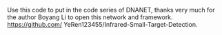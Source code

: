 Use this code to put in the code series of DNANET, thanks very much for the author Boyang Li to open this network and framework. https://github.com/
YeRen123455/Infrared-Small-Target-Detection.
